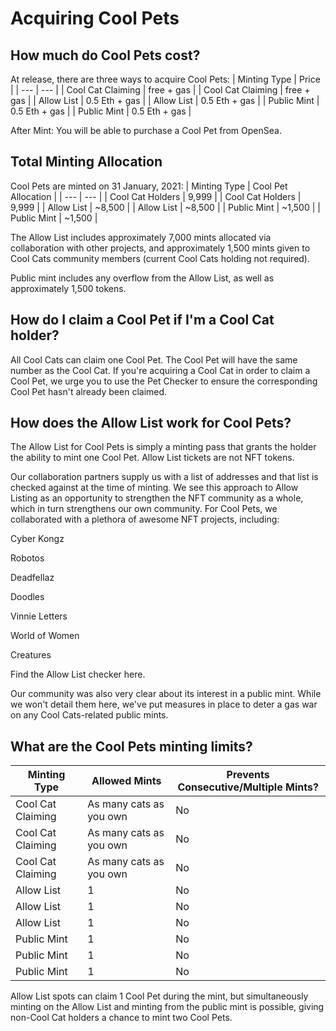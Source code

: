 # Acquiring Cool Pets


## How much do Cool Pets cost?


At release, there are three ways to acquire Cool Pets:
| Minting Type | Price |
| --- | --- |
| Cool Cat Claiming | free + gas |
| Cool Cat Claiming | free + gas |
| Allow List | 0.5 Eth + gas |
| Allow List | 0.5 Eth + gas |
| Public Mint | 0.5 Eth + gas |
| Public Mint | 0.5 Eth + gas |

After Mint: You will be able to purchase a Cool Pet from OpenSea.

## Total Minting Allocation


Cool Pets are minted on 31 January, 2021:
| Minting Type | Cool Pet Allocation |
| --- | --- |
| Cool Cat Holders | 9,999 |
| Cool Cat Holders | 9,999 |
| Allow List | ~8,500 |
| Allow List | ~8,500 |
| Public Mint | ~1,500 |
| Public Mint | ~1,500 |

The Allow List includes approximately 7,000 mints allocated via collaboration with other projects, and approximately 1,500 mints given to Cool Cats community members (current Cool Cats holding not required).

Public mint includes any overflow from the Allow List, as well as approximately 1,500 tokens.

## How do I claim a Cool Pet if I'm a Cool Cat holder?


All Cool Cats can claim one Cool Pet. The Cool Pet will have the same number as the Cool Cat. If you're acquiring a Cool Cat in order to claim a Cool Pet, we urge you to use the Pet Checker to ensure the corresponding Cool Pet hasn't already been claimed. 

## How does the Allow List work for Cool Pets?


The Allow List for Cool Pets is simply a minting pass that grants the holder the ability to mint one Cool Pet. Allow List tickets are not NFT tokens. 

Our collaboration partners supply us with a list of addresses and that list is checked against at the time of minting. We see this approach to Allow Listing as an opportunity to strengthen the NFT community as a whole, which in turn strengthens our own community. For Cool Pets, we collaborated with a plethora of awesome NFT projects, including:

​Cyber Kongz​

​Robotos​

​Deadfellaz​

​Doodles​

​Vinnie Letters​

​World of Women​

​Creatures​

Find the Allow List checker here.

Our community was also very clear about its interest in a public mint. While we won't detail them here, we've put measures in place to deter a gas war on any Cool Cats-related public mints.

## What are the Cool Pets minting limits?

| Minting Type | Allowed Mints | Prevents Consecutive/Multiple Mints? |
| --- | --- | --- |
| Cool Cat Claiming | As many cats as you own | No |
| Cool Cat Claiming | As many cats as you own | No |
| Cool Cat Claiming | As many cats as you own | No |
| Allow List | 1 | No |
| Allow List | 1 | No |
| Allow List | 1 | No |
| Public Mint | 1 | No |
| Public Mint | 1 | No |
| Public Mint | 1 | No |

Allow List spots can claim 1 Cool Pet during the mint, but simultaneously minting on the Allow List and minting from the public mint is possible, giving non-Cool Cat holders a chance to mint two Cool Pets.
